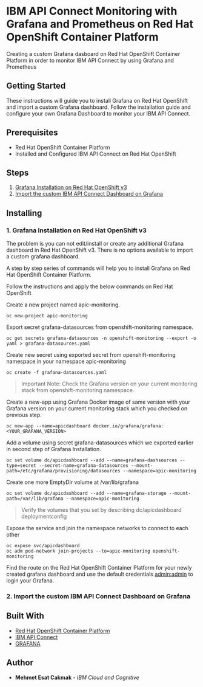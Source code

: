 # IBM API Connect Monitoring with Grafana and Prometheus on Red Hat OpenShift Container Platform

Creating a custom Grafana dasboard on Red Hat OpenShift Container Platform in order to monitor IBM API Connect by using Grafana and Prometheus

## Getting Started

These instructions will guide you to install Grafana on Red Hat OpenShift and import a custom Grafana dashboard. Follow the installation guide and configure your own Grafana Dashboard to monitor your IBM API Connect.

## Prerequisites

* Red Hat OpenShift Container Platform
* Installed and Configured IBM API Connect on Red Hat OpenShift

## Steps
1. [Grafana Installation on Red Hat OpenShift v3](#grafana-installation-on-red-hat-openShift-v3)
2. [Import the custom IBM API Connect Dashboard on Grafana](#import-the-custom-ibm-api-connect-dashboard-on-grafana)

## Installing

### 1. Grafana Installation on Red Hat OpenShift v3

The problem is you can not edit/install or create any additional Grafana dashboard in Red Hat OpenShift v3. There is no options available to import a custom grafana dashboard.

A step by step series of commands will help you to install Grafana on Red Hat OpenShift Container Platform.

Follow the instructions and apply the below commands on Red Hat OpenShift

Create a new project named apic-monitoring.

```
oc new-project apic-monitoring
```

Export secret grafana-datasources from openshift-monitoring namespace.

```
oc get secrets grafana-datasources -n openshift-monitoring --export -o yaml > grafana-datasources.yaml
```

Create new secret using exported secret from openshift-monitoring namespace in your namespace apic-monitoring

```
oc create -f grafana-datasources.yaml
```
> Important Note: Check the Grafana version on your current monitoring stack from openshift-monitoring namespace.

Create a new-app using Grafana Docker image of same version with your Grafana version on your current monitoring stack which you checked on previous step.

```
oc new-app --name=apicdashboard docker.io/grafana/grafana:<YOUR_GRAFANA_VERSION>
```

Add a volume using secret grafana-datasources which we exported earlier in second step of Grafana Installation.

```
oc set volume dc/apicdashboard --add --name=grafana-dashsources --type=secret --secret-name=grafana-datasources --mount-path=/etc/grafana/provisioning/datasources --namespace=apic-monitoring
```

Create one more EmptyDir volume at /var/lib/grafana

```
oc set volume dc/apicdashboard --add --name=grafana-storage --mount-path=/var/lib/grafana --namespace=apic-monitoring
```
> Verify the volumes that you set by describing dc/apicdashboard deploymentconfig  

Expose the service and join the namespace networks to connect to each other

```
oc expose svc/apicdashboard
oc adm pod-network join-projects --to=apic-monitoring openshift-monitoring
```

Find the route on the Red Hat OpenShift Container Platform for your newly created grafana dashboard and use the default credentials <admin:admin> to login your Grafana.

### 2. Import the custom IBM API Connect Dashboard on Grafana 

## Built With

* [Red Hat OpenShift Container Platform](https://www.openshift.com)
* [IBM API Connect](https://www.ibm.com/cloud/api-connect)
* [GRAFANA](https://grafana.com)

## Author

* **Mehmet Esat Cakmak** - *IBM Cloud and Cognitive*

